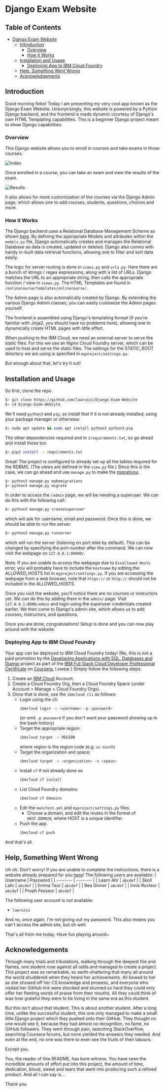 # Django Exam Website

## Table of Contents
- [Django Exam Website](#django-exam-website)
  * [Introduction](#introduction)
    + [Overview](#overview)
    + [How it Works](#how-it-works)
  * [Installation and Usage](#installation-and-usage)
    + [Deploying App to IBM Cloud Foundry](#deploying-app-to-ibm-cloud-foundry)
  * [Help, Something Went Wrong](#help-something-went-wrong)
  * [Acknowledgements](#acknowledgements)

## Introduction
Good morning folks! Today I am presenting my very cool app known as the Django Exam Website. Unsurprisingly, this website is powered by a Python Django backend, and the frontend is made dynamic courtesy of Django's own HTML Templating capabilities. This is a beginner Django project meant to show Django capabilities.

### Overview
This Django website allows you to enroll in courses and take exams in those courses.

![Index](https://github.com/lawruixi/Django-Exam-Website/blob/main/images/home.png)

Once enrolled in a course, you can take an exam and view the results of the exam.

![Results](https://github.com/lawruixi/Django-Exam-Website/blob/main/images/exam.png)

It also allows for more customization of the courses via the Django Admin page, which allows one to add courses, students, questions, choices and more.

### How it Works
The Django backend uses a Relational Database Management Scheme as shown [here](https://github.com/lawruixi/Django-Exam-Website/blob/main/images/er_diagram.png). By defining the appropriate Models and attributes within the `models.py` file, Django automatically creates and manages the Relational Database as data is created, updated or deleted. Django also comes with handy in-built data retrieval functions, allowing one to filter and sort data easily. 

The logic for server routing is done in `views.py` and `urls.py`. Here there are a bunch of strings / regex expressions, along with a list of URLs. Django matches the URL to an appropriate string, then calls the appropriate function / view in `views.py`. The HTML Templates are found in `/onlinecourse/templates/onlinecourse/`.

The Admin page is also automatically created by Django. By extending the various Django Admin classes, you can easily customize the Admin pages yourself. 

The frontend is assembled using Django's templating format (if you're familiar with Jinja2, you should have no problems here), allowing one to dynamically create HTML pages with little effort. 

When pushing to the IBM Cloud, we need an external server to serve the static files. For this we use an Nginx Cloud Foundry server, which can be used to host and serve the static files. The settings for the STATIC_ROOT directory we are using is specified in `myproject/settings.py`.

But enough about that, let's try it out!

## Installation and Usage
So first, clone the repo.
```bash
$> git clone https://github.com/lawruixi/Django-Exam-Website 
$> cd Django-Exam-Website
```
We'll need `python3` and `pip`, so install that if it is not already installed, using your package manager or otherwise:

```bash
$> sudo apt update && sudo apt install python3 python3-pip
```
The other dependencies required and in `1requirements.txt`, so go ahead and install those too.
```bash
$> pip3 install -r requirements.txt
```
Great! The project is configured to already set up all the tables required for the RDBMS. (The views are defined in the `view.py` file.) Since this is the case, we can go ahead and use `manage.py` to make the [migrations](https://docs.djangoproject.com/en/4.0/topics/migrations/).
```bash
$> python3 manage.py makemigrations
$> python3 manage.py migrate
```
In order to access the `/admin` page, we will be needing a superuser. We can do this with the following call:
```bash
$> python3 manage.py createsuperuser
```
which will ask for username, email and password. Once this is done, we should be able to run the server:
```bash
$> python3 manage.py runserver
```
which will run the server (listening on port `8000` by default). This can be changed by specifying the port number after the command. We can now visit the webpage on `127.0.0.1:80000/`. 

Note: If you are unable to access the webpage due to `Disallowed Hosts` error, you will probably have to include the `hostname` by editing the ALLOWED_HOSTS list in `myproject/settings.py`. If you are accessing the webpage from a web browser, note that `https://` or `http://` should not be included in the ALLOWED_HOSTS.

Once you visit the website, you'll notice there are no courses or instructors yet. We can do this by adding them in the `admin/` page. Visit `127.0.0.1:8000/admin` and login using the superuser credentials created earlier. We then come to Django's admin site, which allows us to add courses, instructors, and questions.

Once you are done, congratulations! Setup is done and you can now play around with the website.

### Deploying App to IBM Cloud Foundry
Your app can be deployed to IBM Cloud Foundry today! (No, this is not a paid promotion by the [Developing Applications with SQL, Databases and Django](https://www.coursera.org/learn/developing-applications-with-sql-databases-and-django) project as part of the [IBM Full Stack Cloud Developer Professional Certificate](https://www.coursera.org/professional-certificates/ibm-full-stack-cloud-developer) on [Coursera](www.coursera.org), I swear.) Simply follow the following steps:

1. Create an [IBM Cloud](https://cloud.ibm.com) Account.
2. Create a Cloud Foundry Org, then a Cloud Foundry Space (under Account > Manage > Cloud Foundry Orgs).
3. Once that is done, use the `ibmcloud cli` as follows:
    - Login using the cli:
      ```bash
      ibmcloud login -u <username> -p <password>
      ```
      (or omit `-p password` if you don't want your password showing up in the bash history)
    - Target the appropriate region:
      ```bash
      ibmcloud target -r REGION
      ```
      where region is the region code (e.g. `us-south`)
    - Target the organization and space:
      ```bash
      ibmcloud target -o <organization> -s <space>
      ```
    - Install `cf` if not already done so
      ```bash
      ibmcloud cf install
      ```
    - List Cloud Foundry domains:
      ```bash
      ibmcloud cf domains
      ```
    - Edit the `manifest.yml` and `myproject/settings.py` files:
        - Choose a domain, and edit the routes in the format of `HOST.DOMAIN`, where HOST is a unique identifier.
    - Push the app.
      ```bash
      ibmcloud cf push
      ```
And that's all.

## Help, Something Went Wrong
Uh oh. Don't worry! If you are unable to complete the instructions, there is a website already prepared for you [here](http://lawruixi.us-south.cf.appdomain.cloud)! The following users are available:
| Username      | Password |
| --------      | -------- |
| Learn Ahr     | `abcdef`   |
| Skoll Lahr    | `abcdef`   |
| Emma Teur     | `abcdef`   |
| Bea Ginner    | `abcdef`   |
| Innis Ructeur | `abcdef`   |
| Proph Fesseur | `abcdef`   |

The following user account is _not_ available:
- `lawruixi`

And no, once again, I'm not giving out my password. This also means you can't access the admin site, but oh well. 

That's all from me today. Have fun playing around~

## Acknowledgements
Through many trials and tribulations, walking through the deepest fire and flames, one student rose against all odds and managed to create a project. This project was so remarkable, so earth-shattering that many all around the world shuddered when they heard her achievements. All bowed to her as she showed off her CS knowledge and prowess, and everyone who visited her GitHub link were shocked and stunned so hard they could only offer her fleeting words of praise from their mouths. All they could think of was how grateful they were to be living in the same era as this student.

But this isn't about that student. This is about another student. After a long time, unlike the successful student, this one only managed to make a small little Django project which they pushed onto their GitHub. They thought no one would see it, because they had almost no recognition, no fame, no GitHub followers. They went through pain, searching StackOverflow, searching Coursera forums, but none yielded the answers they needed. And even at the end, no one was there to even see the fruits of their labours.

Except you.

You, the reader of this README, has bore witness. You have seen the incredible amounts of effort put into this project, the amount of time, dedication, blood, sweat and tears that went into producing such a refined product. And all I can say is...

Thank you.
